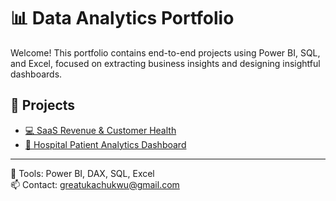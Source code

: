 # 📊 Data Analytics Portfolio

Welcome! This portfolio contains end-to-end projects using Power BI, SQL, and Excel, focused on extracting business insights and designing insightful dashboards.

## 🔹 Projects

- [💻 SaaS Revenue & Customer Health](./saas-customer-health/README.md)
- [🏥 Hospital Patient Analytics Dashboard](./hospital-patient-analytics/README.md)
---

📌 Tools: Power BI, DAX, SQL, Excel  
📫 Contact: greatukachukwu@gmail.com
